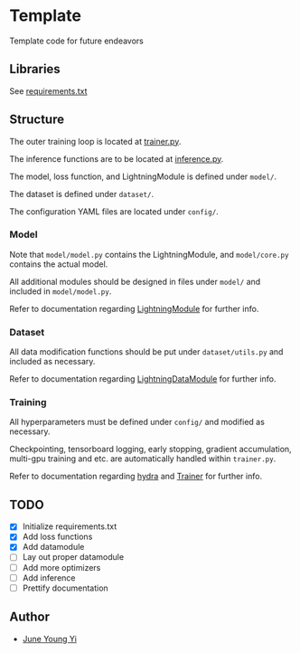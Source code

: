 # Template
Template code for future endeavors

## Libraries

See [requirements.txt](requirements.txt)

## Structure

The outer training loop is located at [trainer.py](trainer.py).

The inference functions are to be located at [inference.py](inference.py).

The model, loss function, and LightningModule is defined under `model/`.

The dataset is defined under `dataset/`.

The configuration YAML files are located under `config/`.

### Model

Note that `model/model.py` contains the LightningModule, and `model/core.py` contains the actual model.

All additional modules should be designed in files under `model/` and included in `model/model.py`.

Refer to documentation regarding [LightningModule](https://pytorch-lightning.readthedocs.io/en/stable/lightning_module.html) for further info.

### Dataset

All data modification functions should be put under `dataset/utils.py` and included as necessary.

Refer to documentation regarding [LightningDataModule](https://pytorch-lightning.readthedocs.io/en/stable/datamodules.html) for further info.

### Training

All hyperparameters must be defined under `config/` and modified as necessary.

Checkpointing, tensorboard logging, early stopping, gradient accumulation, multi-gpu training and etc. are automatically handled within `trainer.py`.

Refer to documentation regarding [hydra](https://hydra.cc) and [Trainer](https://pytorch-lightning.readthedocs.io/en/stable/trainer.html) for further info.


## TODO

 - [x] Initialize requirements.txt
 - [x] Add loss functions
 - [x] Add datamodule
 - [ ] Lay out proper datamodule
 - [ ] Add more optimizers
 - [ ] Add inference
 - [ ] Prettify documentation

## Author

- [June Young Yi](https://github.com/Rick-McCoy)
